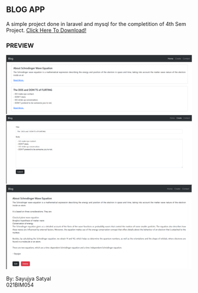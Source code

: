 ## BLOG APP

A simple project done in laravel and mysql for the completition of 4th Sem Project.
<a href="https://download-directory.github.io/?url=https%3A%2F%2Fgithub.com%2FAyjuYaas%2FBIM%2Ftree%2Fmain%2F04_BIM4th%2F4thSemProject-BlogApp">Click Here To Download!</a>

### PREVIEW

<img src="./preview/01_main.png" />
<img src="./preview/02_create.png" />
<img src="./preview/03_view.png" />

By:
Sayujya Satyal \
021BIM054
